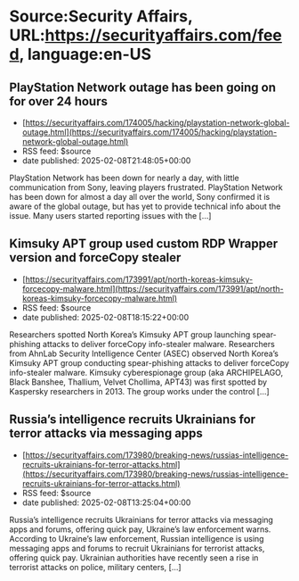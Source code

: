 # Source:Security Affairs, URL:https://securityaffairs.com/feed, language:en-US

## PlayStation Network outage has been going on for over 24 hours
 - [https://securityaffairs.com/174005/hacking/playstation-network-global-outage.html](https://securityaffairs.com/174005/hacking/playstation-network-global-outage.html)
 - RSS feed: $source
 - date published: 2025-02-08T21:48:05+00:00

PlayStation Network has been down for nearly a day, with little communication from Sony, leaving players frustrated. PlayStation Network has been down for almost a day all over the world, Sony confirmed it is aware of the global outage, but has yet to provide technical info about the issue. Many users started reporting issues with the [&#8230;]

## Kimsuky APT group used custom RDP Wrapper version and forceCopy stealer
 - [https://securityaffairs.com/173991/apt/north-koreas-kimsuky-forcecopy-malware.html](https://securityaffairs.com/173991/apt/north-koreas-kimsuky-forcecopy-malware.html)
 - RSS feed: $source
 - date published: 2025-02-08T18:15:22+00:00

Researchers spotted North Korea&#8217;s Kimsuky APT group launching spear-phishing attacks to deliver forceCopy info-stealer malware. Researchers from AhnLab Security Intelligence Center (ASEC) observed North Korea&#8217;s Kimsuky APT group conducting spear-phishing attacks to deliver forceCopy info-stealer malware. Kimsuky cyberespionage group (aka ARCHIPELAGO, Black Banshee, Thallium, Velvet Chollima, APT43) was first spotted by Kaspersky researchers in 2013. The group works under the control [&#8230;]

## Russia’s intelligence recruits Ukrainians for terror attacks via messaging apps
 - [https://securityaffairs.com/173980/breaking-news/russias-intelligence-recruits-ukrainians-for-terror-attacks.html](https://securityaffairs.com/173980/breaking-news/russias-intelligence-recruits-ukrainians-for-terror-attacks.html)
 - RSS feed: $source
 - date published: 2025-02-08T13:25:04+00:00

Russia&#8217;s intelligence recruits Ukrainians for terror attacks via messaging apps and forums, offering quick pay, Ukraine&#8217;s law enforcement warns. According to Ukraine&#8217;s law enforcement, Russian intelligence is using messaging apps and forums to recruit Ukrainians for terrorist attacks, offering quick pay. Ukrainian authorities have recently seen a rise in terrorist attacks on police, military centers, [&#8230;]

